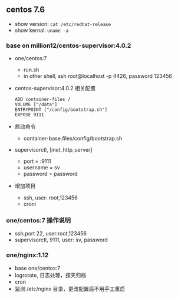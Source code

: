 centos 7.6
---

- show version: `cat /etc/redhat-release`
- show kernal: `uname -a`

### base on million12/centos-supervisor:4.0.2

- one/centos:7
  - run.sh
  - in other shell, ssh root@localhost -p 4426, password 123456
- centos-supervisor:4.0.2 相关配置

  ```
  ADD container-files /
  VOLUME ["/data"]
  ENTRYPOINT ["/config/bootstrap.sh"]
  EXPOSE 9111
  ```

- 启动命令
  - container-base.files/config/bootstrap.sh
- supervisorctl, [inet_http_server]
  - port = :9111
  - username = sv
  - password = password
- 增加项目
  - ssh, user: root,123456
  - croni

### one/centos:7 操作说明

- ssh,port 22, user:root,123456
- supervisorctl, 9111, user: sv, password

### one/nginx:1.12

- base one/centos:7
- logrotate, 日志处理，按天归档
- cron
- 监测 /etc/nginx 目录，更改配置后不用手工重启
